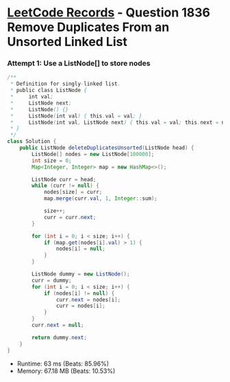 # [LeetCode Records](../../README.md) - Question 1836 Remove Duplicates From an Unsorted Linked List

### Attempt 1: Use a ListNode[] to store nodes
```java
/**
 * Definition for singly-linked list.
 * public class ListNode {
 *     int val;
 *     ListNode next;
 *     ListNode() {}
 *     ListNode(int val) { this.val = val; }
 *     ListNode(int val, ListNode next) { this.val = val; this.next = next; }
 * }
 */
class Solution {
    public ListNode deleteDuplicatesUnsorted(ListNode head) {
        ListNode[] nodes = new ListNode[100000];
        int size = 0;
        Map<Integer, Integer> map = new HashMap<>();

        ListNode curr = head;
        while (curr != null) {
            nodes[size] = curr;
            map.merge(curr.val, 1, Integer::sum);

            size++;
            curr = curr.next;
        }

        for (int i = 0; i < size; i++) {
            if (map.get(nodes[i].val) > 1) {
                nodes[i] = null;
            }
        }

        ListNode dummy = new ListNode();
        curr = dummy;
        for (int i = 0; i < size; i++) {
            if (nodes[i] != null) {
                curr.next = nodes[i];
                curr = nodes[i];
            }
        }
        curr.next = null;

        return dummy.next;
    }
}
```
- Runtime: 63 ms (Beats: 85.96%)
- Memory: 67.18 MB (Beats: 10.53%)

<br>
